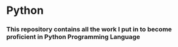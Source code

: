 # Python

### This repository contains all the work I put in to become proficient in Python Programming Language
